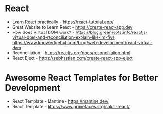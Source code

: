 # React

- Learn React practically - https://react-tutorial.app/
- Great Website to Learn React - https://create-react-app.dev
- How does Virtual DOM work? - https://blog.greenroots.info/reactjs-virtual-dom-and-reconciliation-explain-like-im-five, https://www.knowledgehut.com/blog/web-development/react-virtual-dom
- Reconciliation - https://reactjs.org/docs/reconciliation.html
- React Eject - https://sebhastian.com/create-react-app-eject

# Awesome React Templates for Better Development
- React Template - Mantine - https://mantine.dev/
- React Template - https://www.primefaces.org/sakai-react/


